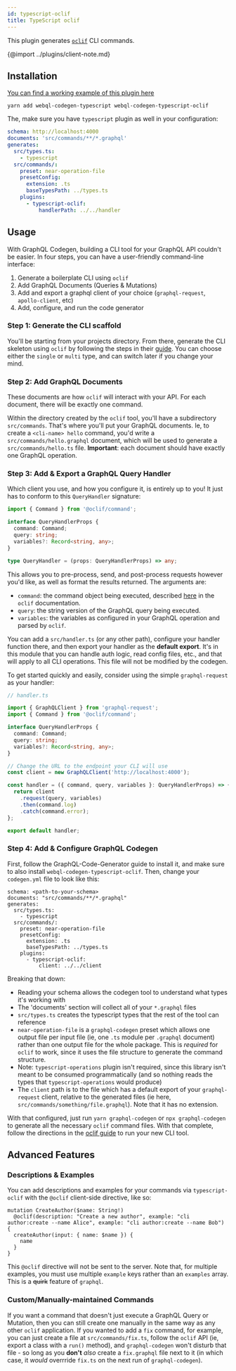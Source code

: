 ```yaml
---
id: typescript-oclif
title: TypeScript oclif
---
```


This plugin generates [`oclif`](https://www.npmjs.com/package/oclif) CLI commands.

{@import ../plugins/client-note.md}

## Installation

[You can find a working example of this plugin here](https://github.com/kalzoo/graphql-codegen-oclif-example/)

    yarn add webql-codegen-typescript webql-codegen-typescript-oclif

The, make sure you have `typescript` plugin as well in your configuration:

```yml
schema: http://localhost:4000
documents: 'src/commands/**/*.graphql'
generates:
  src/types.ts:
    - typescript
  src/commands/:
    preset: near-operation-file
    presetConfig:
      extension: .ts
      baseTypesPath: ../types.ts
    plugins:
      - typescript-oclif:
          handlerPath: ../../handler
```

## Usage

With GraphQL Codegen, building a CLI tool for your GraphQL API couldn't be easier. In four steps,
you can have a user-friendly command-line interface:

1. Generate a boilerplate CLI using `oclif`
2. Add GraphQL Documents (Queries & Mutations)
3. Add and export a graphql client of your choice (`graphql-request`, `apollo-client`, etc)
4. Add, configure, and run the code generator

### Step 1: Generate the CLI scaffold

You'll be starting from your projects directory. From there, generate the CLI skeleton using `oclif`
by following the steps in their [guide](https://oclif.io/docs/introduction). You can choose either
the `single` or `multi` type, and can switch later if you change your mind.

### Step 2: Add GraphQL Documents

These documents are how `oclif` will interact with your API. For each document, there will be
exactly one command.

Within the directory created by the `oclif` tool, you'll have a subdirectory `src/commands`. That's
where you'll put your GraphQL documents. Ie, to create a `<cli-name> hello` command, you'd write a
`src/commands/hello.graphql` document, which will be used to generate a `src/commands/hello.ts`
file. **Important**: each document should have exactly one GraphQL operation.

### Step 3: Add & Export a GraphQL Query Handler

Which client you use, and how you configure it, is entirely up to you! It just has to conform to
this `QueryHandler` signature:

```ts
import { Command } from '@oclif/command';

interface QueryHandlerProps {
  command: Command;
  query: string;
  variables?: Record<string, any>;
}

type QueryHandler = (props: QueryHandlerProps) => any;
```

This allows you to pre-process, send, and post-process requests however you'd like, as well as format
the results returned. The arguments are:

- `command`: the command object being executed, described [here](https://oclif.io/docs/commands)
  in the `oclif` documentation.
- `query`: the string version of the GraphQL query being executed.
- `variables`: the variables as configured in your GraphQL operation and parsed by `oclif`.

You can add a `src/handler.ts` (or any other path), configure your handler function there, and then
export your handler as the **default export**. It's in this module that you can handle auth logic,
read config files, etc., and that will apply to all CLI operations. This file will not be modified
by the codegen.

To get started quickly and easily, consider using the simple `graphql-request` as your handler:

```ts
// handler.ts

import { GraphQLClient } from 'graphql-request';
import { Command } from '@oclif/command';

interface QueryHandlerProps {
  command: Command;
  query: string;
  variables?: Record<string, any>;
}

// Change the URL to the endpoint your CLI will use
const client = new GraphQLClient('http://localhost:4000');

const handler = ({ command, query, variables }: QueryHandlerProps) => {
  return client
    .request(query, variables)
    .then(command.log)
    .catch(command.error);
};

export default handler;
```

### Step 4: Add & Configure GraphQL Codegen

First, follow the GraphQL-Code-Generator guide to install it, and make sure to also install
`webql-codegen-typescript-oclif`. Then, change your `codegen.yml` file to look like this:

```
schema: <path-to-your-schema>
documents: "src/commands/**/*.graphql"
generates:
  src/types.ts:
    - typescript
  src/commands/:
    preset: near-operation-file
    presetConfig:
      extension: .ts
      baseTypesPath: ../types.ts
    plugins:
      - typescript-oclif:
          client: ../../client
```

Breaking that down:

- Reading your schema allows the codegen tool to understand what types it's working with
- The 'documents' section will collect all of your `*.graphql` files
- `src/types.ts` creates the typescript types that the rest of the tool can reference
- `near-operation-file` is a `graphql-codegen` preset which allows one output file per input file
  (ie, one `.ts` module per `.graphql` document) rather than one output file for the whole package.
  This is _required_ for `oclif` to work, since it uses the file structure to generate the command structure.
- Note: `typescript-operations` plugin isn't required, since this library isn't meant to be consumed
  programmatically (and so nothing reads the types that `typescript-operations` would produce)
- The `client` path is to the file which has a default export of your `graphql-request` client,
  relative to the generated files (ie here, `src/commands/something/file.graphql`).
  Note that it has no extension.

With that configured, just run `yarn graphql-codegen` or `npx graphql-codegen` to generate all the
necessary `oclif` command files. With that complete, follow the directions in the
[oclif guide](https://oclif.io/docs/introduction) to run your new CLI tool.

## Advanced Features

### Descriptions & Examples

You can add descriptions and examples for your commands via `typescript-oclif` with the `@oclif`
client-side directive, like so:

```
mutation CreateAuthor($name: String!)
  @oclif(description: "Create a new author", example: "cli author:create --name Alice", example: "cli author:create --name Bob") {
  createAuthor(input: { name: $name }) {
    name
  }
}
```

This `@oclif` directive will not be sent to the server. Note that, for multiple examples, you must
use multiple `example` keys rather than an `examples` array. This is a ~~quirk~~ feature of
`graphql`.

### Custom/Manually-maintained Commands

If you want a command that doesn't just execute a GraphQL Query or Mutation, then you can still
create one manually in the same way as any other `oclif` application. If you wanted to add a `fix`
command, for example, you can just create a file at `src/commands/fix.ts`, follow the `oclif` API
(ie, export a class with a `run()` method), and `graphql-codegen` won't disturb that file - so long
as you **don't** _also_ create a `fix.graphql` file next to it (in which case, it _would_ overrride
`fix.ts` on the next run of `graphql-codegen`).
